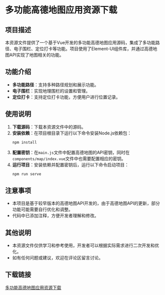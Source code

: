 # 多功能高德地图应用资源下载

## 项目描述

本资源文件提供了一个基于Vue开发的多功能高德地图应用源码，集成了多功能路径、电子围栏、定位打卡等功能。项目使用了Element-UI组件库，并通过高德地图API实现了地图相关的功能。

## 功能介绍

- **多功能路径**：支持多种路径规划和展示功能。
- **电子围栏**：实现地理围栏的设置和管理。
- **定位打卡**：支持定位打卡功能，方便用户进行位置记录。

## 使用说明

1. **下载源码**：下载本资源文件中的源码。
2. **安装依赖**：在项目根目录下运行以下命令安装Node.js依赖包：
   ```bash
   npm install
   ```
3. **配置密钥**：在`main.js`文件中配置高德地图的API密钥，同时在`components/map/index.vue`文件中也需要配置相应的密钥。
4. **运行项目**：安装依赖并配置密钥后，运行以下命令启动项目：
   ```bash
   npm run serve
   ```

## 注意事项

- 本项目是基于较早版本的高德地图API开发的，由于高德地图API的更新，部分功能可能需要自行优化和调整。
- 代码中已添加注释，方便开发者理解和修改。

## 其他说明

- 本资源文件仅供学习和参考使用，开发者可以根据实际需求进行二次开发和优化。
- 如有任何问题或建议，欢迎在评论区留言讨论。

## 下载链接

[多功能高德地图应用资源下载](https://pan.quark.cn/s/caa1ff6e92cd)